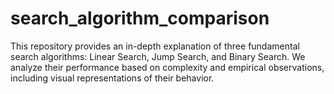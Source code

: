 # search_algorithm_comparison
This repository provides an in-depth explanation of three fundamental search algorithms: Linear Search, Jump Search, and Binary Search. We analyze their performance based on complexity and empirical observations, including visual representations of their behavior.

